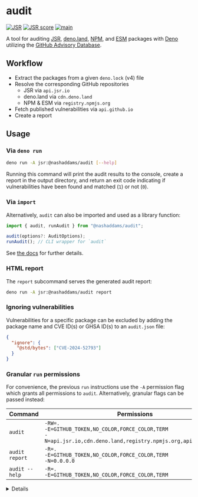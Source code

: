 # audit

[![JSR](https://jsr.io/badges/@nashaddams/audit)](https://jsr.io/@nashaddams/audit)
[![JSR score](https://jsr.io/badges/@nashaddams/audit/score)](https://jsr.io/@nashaddams/audit)
[![main](https://github.com/nashaddams/audit/actions/workflows/tests.yml/badge.svg)](https://github.com/nashaddams/audit/actions)

A tool for auditing [JSR](https://jsr.io), [deno.land](https://deno.land/x),
[NPM](https://www.npmjs.com), and [ESM](https://esm.sh) packages with
[Deno](https://deno.com) utilizing the
[GitHub Advisory Database](https://github.com/advisories).

## Workflow

- Extract the packages from a given `deno.lock` (v4) file
- Resolve the corresponding GitHub repositories
  - JSR via `api.jsr.io`
  - deno.land via `cdn.deno.land`
  - NPM & ESM via `registry.npmjs.org`
- Fetch published vulnerabilities via `api.github.io`
- Create a report

## Usage

### Via `deno run`

```sh
deno run -A jsr:@nashaddams/audit [--help]
```

Running this command will print the audit results to the console, create a
report in the output directory, and return an exit code indicating if
vulnerabilities have been found and matched (`1`) or not (`0`).

### Via `import`

Alternatively, `audit` can also be imported and used as a library function:

```ts
import { audit, runAudit } from "@nashaddams/audit";

audit(options?: AuditOptions);
runAudit(); // CLI wrapper for `audit`
```

See [the docs](https://jsr.io/@nashaddams/audit/doc) for further details.

### HTML report

The `report` subcommand serves the generated audit report:

```sh
deno run -A jsr:@nashaddams/audit report
```

### Ignoring vulnerabilities

Vulnerabilities for a specific package can be excluded by adding the package
name and CVE ID(s) or GHSA ID(s) to an `audit.json` file:

```json
{
  "ignore": {
    "@std/bytes": ["CVE-2024-52793"]
  }
}
```

### Granular `run` permissions

For convenience, the previous `run` instructions use the `-A` permission flag
which grants all permissions to `audit`. Alternatively, granular flags can be
passed instead:

| Command        | Permissions                                                                                                                 |
| -------------- | --------------------------------------------------------------------------------------------------------------------------- |
| `audit`        | `-RW=.`<br/>`-E=GITHUB_TOKEN,NO_COLOR,FORCE_COLOR,TERM`<br/>`-N=api.jsr.io,cdn.deno.land,registry.npmjs.org,api.github.com` |
| `audit report` | `-R=.`<br/>`-E=GITHUB_TOKEN,NO_COLOR,FORCE_COLOR,TERM`<br/>`-N=0.0.0.0`                                                     |
| `audit --help` | `-R=.`<br/>`-E=GITHUB_TOKEN,NO_COLOR,FORCE_COLOR,TERM`                                                                      |

<details>

<summary>Details</summary>

| Permission                                                      | Usage                                                                |
| --------------------------------------------------------------- | -------------------------------------------------------------------- |
| `-R=.`                                                          | Read the lock file and the report.                                   |
| `-W=.`                                                          | Write the report.                                                    |
| `-E=GITHUB_TOKEN,NO_COLOR,FORCE_COLOR,TERM`                     | Used for authenticated GitHub API requests and the terminal spinner. |
| `-N=api.jsr.io,cdn.deno.land,registry.npmjs.org,api.github.com` | Fetch the package informations, and GitHub security advisories.      |
| `-N=0.0.0.0`                                                    | Serve the generated audit report.                                    |

</details>
